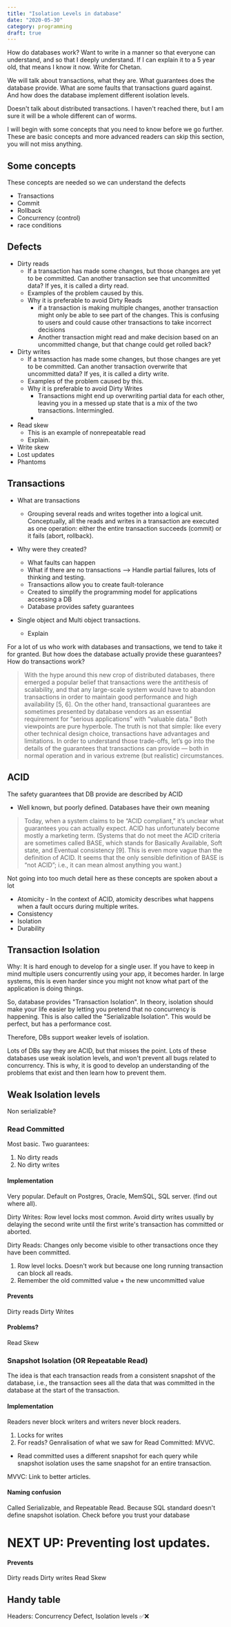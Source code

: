 ```yaml
---
title: "Isolation Levels in database"
date: "2020-05-30"
category: programming
draft: true
---
```


How do databases work? Want to write in a manner so that everyone can understand, and so that I deeply understand. If I can explain it to a 5 year old, that means I know it now. Write for Chetan.

We will talk about transactions, what they are. What guarantees does the database provide. What are some faults that transactions guard against. And how does the database implement different isolation levels.

Doesn't talk about distributed transactions. I haven't reached there, but I am sure it will be a whole different can of worms.


I will begin with some concepts that you need to know before we go further. These are basic concepts and more advanced readers can skip this section, you will not miss anything.

## Some concepts

These concepts are needed so we can understand the defects
- Transactions
- Commit
- Rollback
- Concurrency (control)
- race conditions

## Defects
- Dirty reads
  - If a transaction has made some changes, but those changes are yet to be committed. Can another transaction see that uncommitted data? If yes, it is called a dirty read.
  - Examples of the problem caused by this.
  - Why it is preferable to avoid Dirty Reads
    - if a transaction is making multiple changes, another transaction might only be able to see part of the changes. This is confusing to users and could cause other transactions to take incorrect decisions
    - Another transaction might read and make decision based on an uncommitted change, but that change could get rolled back?
- Dirty writes
  - If a transaction has made some changes, but those changes are yet to be committed. Can another transaction overwrite that uncommitted data? If yes, it is called a dirty write.
  - Examples of the problem caused by this.
  - Why it is preferable to avoid Dirty Writes
    - Transactions might end up overwriting partial data for each other, leaving you in a messed up state that is a mix of the two transactions. Intermingled.
    -
- Read skew
  - This is an example of nonrepeatable read
  - Explain.
- Write skew
- Lost updates
- Phantoms

## Transactions

- What are transactions
  - Grouping several reads and writes together into a logical unit. Conceptually, all the reads and writes in a transaction are executed as one operation: either the entire transaction succeeds (commit) or it fails (abort, rollback).

- Why were they created?
  - What faults can happen
  - What if there are no transactions --> Handle partial failures, lots of thinking and testing.
  - Transactions allow you to create fault-tolerance
  - Created to simplify the programming model for applications accessing a DB
  - Database provides safety guarantees

- Single object and Multi object transactions.
  - Explain

For a lot of us who work with databases and transactions, we tend to take it for granted. But how does the database actually provide these guarantees? How do transactions work?

> With the hype around this new crop of distributed databases, there emerged a popular belief that transactions were the antithesis of scalability, and that any large-scale system would have to abandon transactions in order to maintain good performance and high availability [5, 6]. On the other hand, transactional guarantees are sometimes presented by database vendors as an essential requirement for “serious applications” with “valuable data.” Both viewpoints are pure hyperbole. The truth is not that simple: like every other technical design choice, transactions have advantages and limitations. In order to understand those trade-offs, let’s go into the details of the guarantees that transactions can provide — both in normal operation and in various extreme (but realistic) circumstances.


## ACID

The safety guarantees that DB provide are described by ACID

- Well known, but poorly defined. Databases have their own meaning

> Today, when a system claims to be “ACID compliant,” it’s unclear what guarantees you can actually expect. ACID has unfortunately become mostly a marketing term. (Systems that do not meet the ACID criteria are sometimes called BASE, which stands for Basically Available, Soft state, and Eventual consistency [9]. This is even more vague than the definition of ACID. It seems that the only sensible definition of BASE is “not ACID”; i.e., it can mean almost anything you want.)

Not going into too much detail here as these concepts are spoken about a lot

- Atomicity - In the context of ACID, atomicity describes what happens when a fault occurs during multiple writes.
- Consistency
- Isolation
- Durability


## Transaction Isolation
Why: It is hard enough to develop for a single user. If you have to keep in mind multiple users concurrently using your app, it becomes harder. In large systems, this is even harder since you might not know what part of the application is doing things.

So, database provides "Transaction Isolation". In theory, isolation should make your life easier by letting you pretend that no concurrency is happening. This is also called the "Serializable Isolation". This would be perfect, but has a performance cost.

Therefore, DBs support weaker levels of isolation.

Lots of DBs say they are ACID, but that misses the point. Lots of these databases use weak isolation levels, and won't prevent all bugs related to concurrency. This is why, it is good to develop an understanding of the problems that exist and then learn how to prevent them.


## Weak Isolation levels
Non serializable?

### Read Committed
Most basic. Two guarantees:
1. No dirty reads
2. No dirty writes

#### Implementation
Very popular. Default on Postgres, Oracle, MemSQL, SQL server. (find out where all).

Dirty Writes: Row level locks most common. Avoid dirty writes usually by delaying the second write until the first write's transaction has committed or aborted.

Dirty Reads: Changes only become visible to other transactions once they have been committed.
1. Row level locks. Doesn't work but because one long running transaction can block all reads.
2. Remember the old committed value + the new uncommitted value

#### Prevents
Dirty reads
Dirty Writes

#### Problems?
Read Skew

### Snapshot Isolation (OR Repeatable Read)
The idea is that each transaction reads from a consistent snapshot of the database, i.e., the transaction sees all the data that was committed in the database at the start of the transaction.

#### Implementation
Readers never block writers and writers never block readers.

1. Locks for writes
2. For reads? Genralisation of what we saw for Read Committed: MVVC.
  - Read committed uses a different snapshot for each query while snapshot isolation uses the same snapshot for an entire transaction.

MVVC: Link to better articles.

#### Naming confusion
Called Serializable, and Repeatable Read. Because SQL standard doesn't define snapshot isolation. Check before you trust your database


# NEXT UP: Preventing lost updates.



#### Prevents
Dirty reads
Dirty writes
Read Skew






## Handy table
Headers: Concurrency Defect, Isolation levels ✅❌
